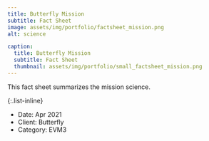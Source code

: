 ```yaml
---
title: Butterfly Mission
subtitle: Fact Sheet
image: assets/img/portfolio/factsheet_mission.png
alt: science

caption:
  title: Butterfly Mission
  subtitle: Fact Sheet
  thumbnail: assets/img/portfolio/small_factsheet_mission.png
---
```

This fact sheet summarizes the mission science. 

{:.list-inline}
- Date: Apr 2021
- Client: Butterfly
- Category: EVM3


